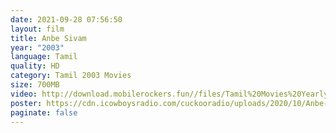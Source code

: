 ```yaml
---
date: 2021-09-28 07:56:50
layout: film
title: Anbe Sivam
year: "2003"
language: Tamil
quality: HD
category: Tamil 2003 Movies
size: 700MB
video: http://download.mobilerockers.fun//files/Tamil%20Movies%20Yearly%20Collections/Tamil%202003%20Collections/Anbe%20Sivam%20(2003)/Anbe%20Sivam%20(2003)%20Full%20Movies/Anbe%20Sivam%20(2003)%20HDRip/Anbe%20Sivam%20(2003)%20HDRip%20Single%20Part.mp4
poster: https://cdn.icowboysradio.com/cuckooradio/uploads/2020/10/Anbe-Sivam-min.jpg
paginate: false
---
```

